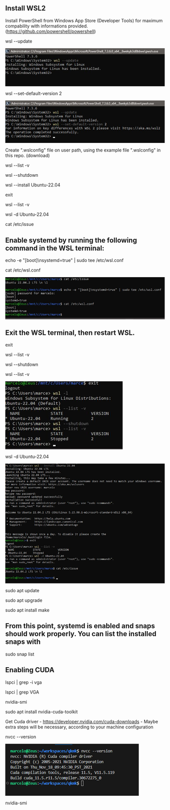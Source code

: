 ## Install WSL2

Install PowerShell from Windows App Store (Developer Tools) for maximum compability with informations provided.
(https://github.com/powershell/powershell)

wsl --update

<img align="center" alt="ubuntu2204" src="https://github.com/portalnetcar/essencial-toolbox/blob/main/install_wsl2/imgs/wsl_update_en.jpeg">

wsl --set-default-version 2

<img align="center" alt="ubuntu2204" src="https://github.com/portalnetcar/essencial-toolbox/blob/main/install_wsl2/imgs/wsl_setversion2_en.jpeg">

Create ".wslconfig" file on user path, using the example file ".wslconfig" in this repo. (download)

wsl --list -v

wsl --shutdown


wsl --install Ubuntu-22.04

exit 

wsl --list -v

wsl -d Ubuntu-22.04


cat /etc/issue


## Enable systemd by running the following command in the WSL terminal:

echo -e "[boot]\nsystemd=true" | sudo tee /etc/wsl.conf

cat /etc/wsl.conf

<img align="center" alt="ooppss..." src="https://github.com/portalnetcar/essencial-toolbox/blob/main/install_wsl2/imgs/wsl_ubuntu_systemd_en.jpeg">

## Exit the WSL terminal, then restart WSL.

exit

wsl --list -v

wsl --shutdown

wsl --list -v

<img align="center" alt="ubuntu2204" src="https://github.com/portalnetcar/essencial-toolbox/blob/main/install_wsl2/imgs/wsl_ubuntu_restart_en.jpeg">

wsl -d Ubuntu-22.04


  <img align="center" alt="ubuntu2204" src="https://github.com/portalnetcar/essencial-toolbox/blob/main/install_wsl2/imgs/ubuntu2204_install_en.jpeg">

sudo apt update

sudo apt upgrade 

sudo apt install make

## From this point, systemd is enabled and snaps should work properly. You can list the installed snaps with

sudo snap list

## Enabling CUDA

lspci | grep -i vga

lspci | grep VGA

nvidia-smi

sudo apt install nvidia-cuda-toolkit

Get Cuda driver - https://developer.nvidia.com/cuda-downloads - Maybe extra steps will be necessary, according to your machine configuration

nvcc --version

<img align="center" alt="ubuntu2204" src="https://github.com/portalnetcar/essencial-toolbox/blob/main/install_wsl2/imgs/nvcc--version.png">

nvidia-smi

